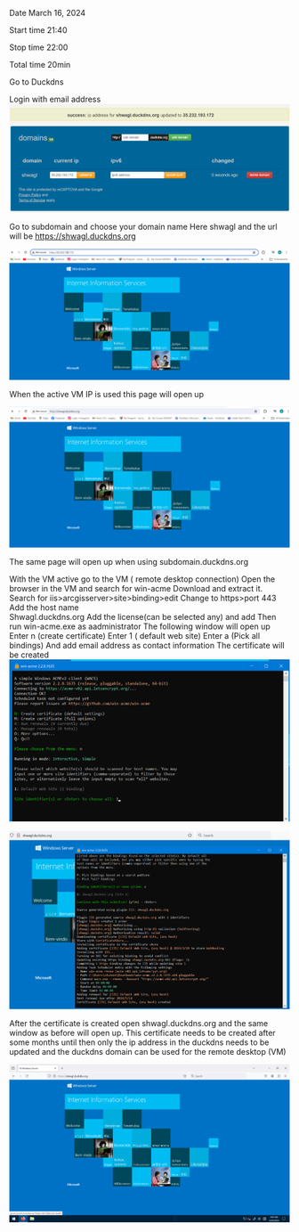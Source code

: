 Date March 16, 2024 

Start time 21:40 

Stop time 22:00 

Total time 20min 

 

Go to Duckdns 

Login with email address 
![GVM](./images/GetImage29.png)

Go to subdomain and choose your domain name 
Here shwagl and the url will be https://shwagl.duckdns.org 

![GVM](./images/GetImage30.png)

When the active VM IP is used this page will open up 

![GVM](./images/GetImage31.png)

The same page will open up when using subdomain.duckdns.org 

 

With the VM active go to the VM ( remote desktop connection) 
Open the browser in the VM and search for win-acme 
Download and extract it. 
Search for iis>arcgisserver>site>binding>edit 
Change to https>port 443 
Add the host name  
Shwagl.duckdns.org 
Add the license(can be selected any) and add 
Then run win-acme.exe as aadministrator 
The following window will open up 
Enter n (create certificate) 
Enter 1 ( default web site)
Enter a (Pick all bindings)
And add email address as contact information 
The certificate will be created 
![GVM](./images/GetImage32.png)

![GVM](./images/GetImage33.png)

After the certificate is created open shwagl.duckdns.org and the same window as before will open up.
This certificate needs to be created after some months until then only the ip address in the duckdns needs to be updated and the duckdns domain can be used for the remote desktop (VM)

![GVM](./images/GetImage34.png)
